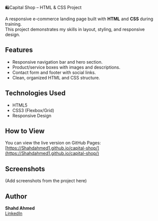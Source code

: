  🛍️Capital Shop – HTML & CSS Project

A responsive e-commerce landing page built with **HTML** and **CSS** during training.  
This project demonstrates my skills in layout, styling, and responsive design.

## Features
- Responsive navigation bar and hero section.
- Product/service boxes with images and descriptions.
- Contact form and footer with social links.
- Clean, organized HTML and CSS structure.

## Technologies Used
- HTML5
- CSS3 (Flexbox/Grid)
- Responsive Design

## How to View
You can view the live version on GitHub Pages:  
[https://Shahdahmed1.github.io/capital-shop/](https://Shahdahmed1.github.io/capital-shop/)

## Screenshots
(Add screenshots from the project here)

## Author
**Shahd Ahmed**  
[LinkedIn](https://www.linkedin.com/in/shahd-ahmed-9ab142330/) 
